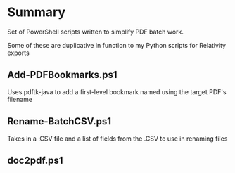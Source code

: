 # Summary
Set of PowerShell scripts written to simplify PDF batch work. 

Some of these are duplicative in function to my Python scripts for Relativity exports

## Add-PDFBookmarks.ps1
Uses pdftk-java to add a first-level bookmark named using the target PDF's filename

## Rename-BatchCSV.ps1
Takes in a .CSV file and a list of fields from the .CSV to use in renaming files

## doc2pdf.ps1

